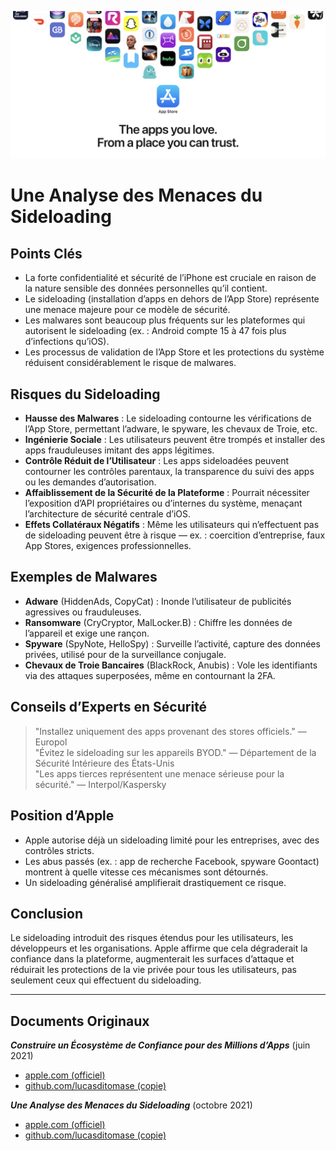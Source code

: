 ![Banner](../assets/banner.png)  

# Une Analyse des Menaces du Sideloading  

## Points Clés  

- La forte confidentialité et sécurité de l’iPhone est cruciale en raison de la nature sensible des données personnelles qu’il contient.  
- Le sideloading (installation d’apps en dehors de l’App Store) représente une menace majeure pour ce modèle de sécurité.  
- Les malwares sont beaucoup plus fréquents sur les plateformes qui autorisent le sideloading (ex. : Android compte 15 à 47 fois plus d’infections qu’iOS).  
- Les processus de validation de l’App Store et les protections du système réduisent considérablement le risque de malwares.  

## Risques du Sideloading  

- **Hausse des Malwares** : Le sideloading contourne les vérifications de l’App Store, permettant l’adware, le spyware, les chevaux de Troie, etc.  
- **Ingénierie Sociale** : Les utilisateurs peuvent être trompés et installer des apps frauduleuses imitant des apps légitimes.  
- **Contrôle Réduit de l’Utilisateur** : Les apps sideloadées peuvent contourner les contrôles parentaux, la transparence du suivi des apps ou les demandes d’autorisation.  
- **Affaiblissement de la Sécurité de la Plateforme** : Pourrait nécessiter l’exposition d’API propriétaires ou d’internes du système, menaçant l’architecture de sécurité centrale d’iOS.  
- **Effets Collatéraux Négatifs** : Même les utilisateurs qui n’effectuent pas de sideloading peuvent être à risque — ex. : coercition d’entreprise, faux App Stores, exigences professionnelles.  

## Exemples de Malwares  

- **Adware** (HiddenAds, CopyCat) : Inonde l’utilisateur de publicités agressives ou frauduleuses.  
- **Ransomware** (CryCryptor, MalLocker.B) : Chiffre les données de l’appareil et exige une rançon.  
- **Spyware** (SpyNote, HelloSpy) : Surveille l’activité, capture des données privées, utilisé pour de la surveillance conjugale.  
- **Chevaux de Troie Bancaires** (BlackRock, Anubis) : Vole les identifiants via des attaques superposées, même en contournant la 2FA.  

## Conseils d’Experts en Sécurité  

> "Installez uniquement des apps provenant des stores officiels." — Europol  
> "Évitez le sideloading sur les appareils BYOD." — Département de la Sécurité Intérieure des États-Unis  
> "Les apps tierces représentent une menace sérieuse pour la sécurité." — Interpol/Kaspersky  

## Position d’Apple  

- Apple autorise déjà un sideloading limité pour les entreprises, avec des contrôles stricts.  
- Les abus passés (ex. : app de recherche Facebook, spyware Goontact) montrent à quelle vitesse ces mécanismes sont détournés.  
- Un sideloading généralisé amplifierait drastiquement ce risque.  

## Conclusion  

Le sideloading introduit des risques étendus pour les utilisateurs, les développeurs et les organisations. Apple affirme que cela dégraderait la confiance dans la plateforme, augmenterait les surfaces d’attaque et réduirait les protections de la vie privée pour tous les utilisateurs, pas seulement ceux qui effectuent du sideloading.  

---  

## Documents Originaux  

***Construire un Écosystème de Confiance pour des Millions d’Apps*** (juin 2021)  
  -  [apple.com (officiel)](https://www.apple.com/privacy/docs/Building_a_Trusted_Ecosystem_for_Millions_of_Apps.pdf)  
  -  [github.com/lucasditomase (copie)](https://github.com/lucasditomase/app-restrictions/blob/main/summary.pdf)  

***Une Analyse des Menaces du Sideloading*** (octobre 2021)  
  -  [apple.com (officiel)](https://www.apple.com/privacy/docs/Building_a_Trusted_Ecosystem_for_Millions_of_Apps_A_Threat_Analysis_of_Sideloading.pdf)  
  -  [github.com/lucasditomase (copie)](https://github.com/lucasditomase/app-restrictions/blob/main/threat-analysis.pdf)  
